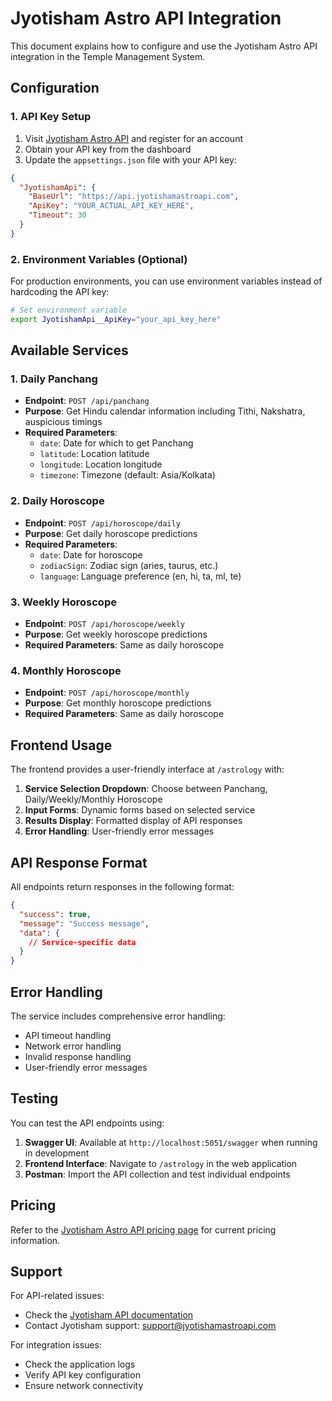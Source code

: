 # Jyotisham Astro API Integration

This document explains how to configure and use the Jyotisham Astro API integration in the Temple Management System.

## Configuration

### 1. API Key Setup

1. Visit [Jyotisham Astro API](https://www.jyotishamastroapi.com) and register for an account
2. Obtain your API key from the dashboard
3. Update the `appsettings.json` file with your API key:

```json
{
  "JyotishamApi": {
    "BaseUrl": "https://api.jyotishamastroapi.com",
    "ApiKey": "YOUR_ACTUAL_API_KEY_HERE",
    "Timeout": 30
  }
}
```

### 2. Environment Variables (Optional)

For production environments, you can use environment variables instead of hardcoding the API key:

```bash
# Set environment variable
export JyotishamApi__ApiKey="your_api_key_here"
```

## Available Services

### 1. Daily Panchang
- **Endpoint**: `POST /api/panchang`
- **Purpose**: Get Hindu calendar information including Tithi, Nakshatra, auspicious timings
- **Required Parameters**:
  - `date`: Date for which to get Panchang
  - `latitude`: Location latitude
  - `longitude`: Location longitude
  - `timezone`: Timezone (default: Asia/Kolkata)

### 2. Daily Horoscope
- **Endpoint**: `POST /api/horoscope/daily`
- **Purpose**: Get daily horoscope predictions
- **Required Parameters**:
  - `date`: Date for horoscope
  - `zodiacSign`: Zodiac sign (aries, taurus, etc.)
  - `language`: Language preference (en, hi, ta, ml, te)

### 3. Weekly Horoscope
- **Endpoint**: `POST /api/horoscope/weekly`
- **Purpose**: Get weekly horoscope predictions
- **Required Parameters**: Same as daily horoscope

### 4. Monthly Horoscope
- **Endpoint**: `POST /api/horoscope/monthly`
- **Purpose**: Get monthly horoscope predictions
- **Required Parameters**: Same as daily horoscope

## Frontend Usage

The frontend provides a user-friendly interface at `/astrology` with:

1. **Service Selection Dropdown**: Choose between Panchang, Daily/Weekly/Monthly Horoscope
2. **Input Forms**: Dynamic forms based on selected service
3. **Results Display**: Formatted display of API responses
4. **Error Handling**: User-friendly error messages

## API Response Format

All endpoints return responses in the following format:

```json
{
  "success": true,
  "message": "Success message",
  "data": {
    // Service-specific data
  }
}
```

## Error Handling

The service includes comprehensive error handling:
- API timeout handling
- Network error handling
- Invalid response handling
- User-friendly error messages

## Testing

You can test the API endpoints using:

1. **Swagger UI**: Available at `http://localhost:5051/swagger` when running in development
2. **Frontend Interface**: Navigate to `/astrology` in the web application
3. **Postman**: Import the API collection and test individual endpoints

## Pricing

Refer to the [Jyotisham Astro API pricing page](https://www.jyotishamastroapi.com/pricing) for current pricing information.

## Support

For API-related issues:
- Check the [Jyotisham API documentation](https://www.jyotishamastroapi.com)
- Contact Jyotisham support: support@jyotishamastroapi.com

For integration issues:
- Check the application logs
- Verify API key configuration
- Ensure network connectivity
